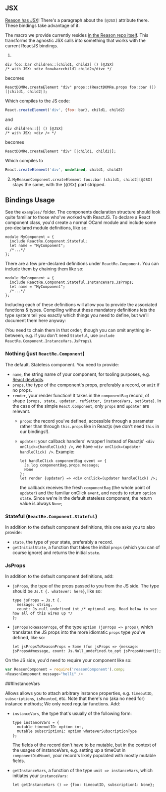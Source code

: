 ## JSX
[Reason has JSX](http://facebook.github.io/reason/#diving-deeper-jsx)! There's a paragraph about the `[@JSX]` attribute there. These bindings take advantage of it.

The macro we provide currently resides [in the Reason repo itself](https://github.com/facebook/reason/blob/77ede651424fa6d238d98a13142a888765537978/src/reactjs_jsx_ppx.ml). This transforms the agnostic JSX calls into something that works with the current ReactJS bindings.

1.
  ```reason
  div foo::bar children::[child1, child2] () [@JSX]
  /* with JSX: <div foo=bar>child1 child2</div> */
  ```
  becomes
  ```reason
  ReactDOMRe.createElement "div" props::(ReactDOMRe.props foo::bar ()) [|child1, child2|];
  ```
  Which compiles to the JS code:
  ```js
  React.createElement('div', {foo: bar}, child1, child2)
  ```
  and
  ```reason
  div children::[] () [@JSX]
  /* with JSX: <div /> */
  ```
  becomes
  ```reason
  ReactDOMRe.createElement "div" [|child1, child2|];
  ```
  Which compiles to
  ```js
  React.createElement('div', undefined, child1, child2)
  ```


2. `MyReasonComponent.createElement foo::bar [child1, child2][@JSX]` stays the same, with the `[@JSX]` part stripped.

## Bindings Usage

See the `examples/` folder. The components declaration structure should look quite familiar to those who've worked with ReactJS. To declare a React component class, you'd create a normal OCaml module and include some pre-declared module definitions, like so:

```reason
module MyComponent = {
  include ReactRe.Component.Stateful;
  let name = "MyComponent";
  /*...*/
};
```

There are a few pre-declared definitions under `ReactRe.Component`. You can include them by chaining them like so:

```reason
module MyComponent = {
  include ReactRe.Component.Stateful.InstanceVars.JsProps;
  let name = "MyComponent";
  /*...*/
};
```

Including each of these definitions will allow you to provide the associated functions & types. Compiling without these mandatory definitions lets the type system tell you exactly which things you need to define, but we'll document them here anyway:

(You need to chain them in that order; though you can omit anything in-between, e.g. if you don't need `Stateful`, use `include ReactRe.Component.InstanceVars.JsProps`).

### Nothing (just `ReactRe.Component`)
The default. Stateless component. You need to provide:
- `name`, the string name of your component, for tooling purposes, e.g. [React devtools](https://github.com/facebook/react-devtools).
- `props`, the type of the component's props, preferably a record, or `unit` if no props.
- `render`, your render function! It takes in the `componentBag` record, of shape `{props, state, updater, refSetter, instanceVars, setState}`. In the case of the simple `React.Component`, only `props` and `updater` are relevant.
  - `props`: the record you've defined, accessible through a parameter rather than through `this.props` like in Reactjs (we don't need `this` in our bindings!).
  - `updater`: your callback handlers' wrapper! Instead of Reactjs' `<div onClick={handleClick} />`, we have `<div onClick=(updater handleClick) />`. Example:

    ```reason
    let handleClick componentBag event => {
      Js.log componentBag.props.message;
      None
    };
    let render {updater} => <div onClick=(updater handleClick) />;
    ```

    the callback receives the fresh `componentBag` (the whole point of `updater`) and the familiar onClick `event`, and needs to return `option state`. Since we're in the default stateless component, the return value is always `None`;

### Stateful (`ReactRe.Component.Stateful`)
In addition to the default component definitions, this one asks you to also provide:
- `state`, the type of your state, preferably a record.
- `getInitialState`, a function that takes the initial `props` (which you can of course ignore) and returns the initial `state`.

### JsProps
In addition to the default component definitions, add:
- `jsProps`, the type of the props passed to you from the JS side. The type should be `Js.t {. whatever: here}`, like so:

  ```reason
  type jsProps = Js.t {.
    message: string,
    count: Js.null_undefined int /* optional arg. Read below to see how all of this wires up */
  };
  ```

- `jsPropsToReasonProps`, of the type `option (jsProps => props)`, which translates the JS props into the more idiomatic `props` type you've defined, like so:

  ```reason
  let jsPropsToReasonProps = Some (fun jsProps => {message: jsProps##message, count: Js.Null_undefined.to_opt jsProps##count});
  ```

On the JS side, you'd need to require your component like so:

```js
var ReasonComponent = require('reasonComponent').comp;
<ReasonComponent message="helli" />
```

###InstanceVars

Allows allows you to attach arbitrary instance properties, e.g. `timeoutID`, `subscriptions`, `isMounted`, etc. Note that there's no (aka no need for) instance methods; We only need regular functions. Add:
- `instanceVars`, the type that's usually of the following form:

  ```reason
  type instanceVars = {
    mutable timeoutID: option int,
    mutable subscription1: option whateverSubscriptionType
  };
  ```

  The fields of the record don't have to be mutable, but in the context of the usages of instanceVars, e.g. setting up a timeOut in `componentDidMount`, your record's likely populated with mostly mutable fields.
- `getInstanceVars`, a function of the type `unit => instanceVars`, which initiates your `instanceVars`:

  ```reason
  let getInstanceVars () => {foo: timeoutID, subscription1: None};
  ```

